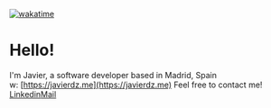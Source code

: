 [![wakatime](https://wakatime.com/badge/user/4fc3c757-b506-415a-9f34-ec41d1af6160/project/35ccd594-cb2e-4433-9688-fb7bda0668c6.svg)](https://wakatime.com/badge/user/4fc3c757-b506-415a-9f34-ec41d1af6160/project/35ccd594-cb2e-4433-9688-fb7bda0668c6)
# Hello!
I'm Javier, a software developer based in Madrid, Spain<br>
w: [https://javierdz.me](https://javierdz.me)
Feel free to contact me!<br>
[Linkedin](https://go.javierdz.me/linkedin)[Mail](mailto:javier@javierdz.me)
